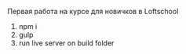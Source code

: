 Первая работа на курсе для новичков в Loftschool

1. npm i
2. gulp
3. run live server on build folder